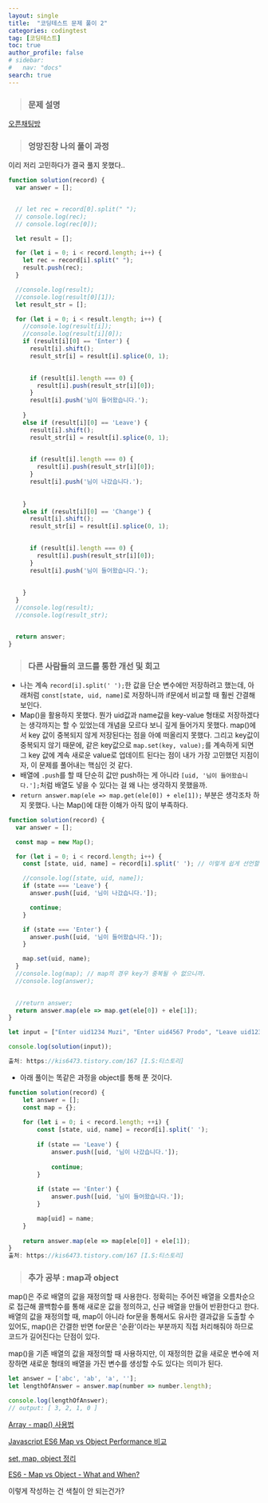 ```yaml
---
layout: single
title:  "코딩테스트 문제 풀이 2"
categories: codingtest  
tag: [코딩테스트] 
toc: true 
author_profile: false
# sidebar: 
#   nav: "docs"
search: true
---
```




> ### **문제 설명** 

[오픈채팅방](https://school.programmers.co.kr/learn/courses/30/lessons/42888?language=javascript)

> ### **엉망진창 나의 풀이 과정**

이리 저리 고민하다가 결국 풀지 못했다.. 

```js
function solution(record) {
  var answer = [];


  // let rec = record[0].split(" ");
  // console.log(rec);
  // console.log(rec[0]);

  let result = []; 

  for (let i = 0; i < record.length; i++) {
    let rec = record[i].split(" ");
    result.push(rec); 
  }

  //console.log(result);
  //console.log(result[0][1]);
  let result_str = []; 

  for (let i = 0; i < result.length; i++) {
    //console.log(result[i]); 
    //console.log(result[i][0]);
    if (result[i][0] == 'Enter') {
      result[i].shift(); 
      result_str[i] = result[i].splice(0, 1);
      

      if (result[i].length === 0) {
        result[i].push(result_str[i][0]);
      }
      result[i].push('님이 들어왔습니다.');  
      
    }
    else if (result[i][0] == 'Leave') {
      result[i].shift(); 
      result_str[i] = result[i].splice(0, 1);
      

      if (result[i].length === 0) {
        result[i].push(result_str[i][0]);
      }
      result[i].push('님이 나갔습니다.'); 
      
      
    }
    else if (result[i][0] == 'Change') {
      result[i].shift(); 
      result_str[i] = result[i].splice(0, 1);
      

      if (result[i].length === 0) {
        result[i].push(result_str[i][0]);
      }
      result[i].push('님이 들어왔습니다.'); 
       
      
    }
  }
  //console.log(result); 
  //console.log(result_str);


  return answer;
}
```



> ### **다른 사람들의 코드를 통한 개선 및 회고**

* 나는 계속 `record[i].split(' ');`한 값을 단순 변수에만 저장하려고 했는데, 아래처럼 `const[state, uid, name]`로 저장하니까 if문에서 비교할 때 훨씬 간결해보인다. 
* Map()을 활용하지 못했다. 뭔가 uid값과 name값을 key-value 형태로 저장하겠다는 생각까지는 할 수 있었는데 개념을 모르다 보니 깊게 들어가지 못했다. map()에서 key 값이 중복되지 않게 저장된다는 점을 아예 떠올리지 못했다. 그리고 key값이 중복되지 않기 때문에, 같은 key값으로 `map.set(key, value);`를 계속하게 되면 그 key 값에 계속 새로운 value로 업데이트 된다는 점이 내가 가장 고민했던 지점이자,  이 문제를 풀어내는 핵심인 것 같다. 
* 배열에 `.push`를 할 때 단순히 값만 push하는 게 아니라 `[uid, '님이 들어왔습니다.'];`처럼 배열도 넣을 수 있다는 걸 왜 나는 생각하지 못했을까. 
* `return answer.map(ele => map.get(ele[0]) + ele[1]);` 부분은 생각조차 하지 못했다. 나는 Map()에 대한 이해가 아직 많이 부족하다. 

```js
function solution(record) {
  var answer = [];

  const map = new Map(); 

  for (let i = 0; i < record.length; i++) {
    const [state, uid, name] = record[i].split(' '); // 이렇게 쉽게 선언할 수 있구나. 

    //console.log([state, uid, name]);
    if (state === 'Leave') {
      answer.push([uid, '님이 나갔습니다.']);

      continue; 
    }

    if (state === 'Enter') {
      answer.push([uid, '님이 들어왔습니다.']); 
    }

    map.set(uid, name); 
  }
  //console.log(map); // map의 경우 key가 중복될 수 없으니까. 
  //console.log(answer);
  

  //return answer;
  return answer.map(ele => map.get(ele[0]) + ele[1]);
}

let input = ["Enter uid1234 Muzi", "Enter uid4567 Prodo", "Leave uid1234", "Enter uid1234 Prodo", "Change uid4567 Ryan"];

console.log(solution(input));

출처: https://kis6473.tistory.com/167 [I.S:티스토리]
```

* 아래 풀이는 똑같은 과정을 object를 통해 푼 것이다. 

```js
function solution(record) {
    let answer = [];
    const map = {};
    
    for (let i = 0; i < record.length; ++i) {
        const [state, uid, name] = record[i].split(' ');
        
        if (state == 'Leave') {
            answer.push([uid, '님이 나갔습니다.']);
            
            continue;
        }
        
        if (state == 'Enter') {
            answer.push([uid, '님이 들어왔습니다.']);
        }

        map[uid] = name;
    }
    
    return answer.map(ele => map[ele[0]] + ele[1]);
}
출처: https://kis6473.tistory.com/167 [I.S:티스토리]
```

> ### **추가 공부 : map과 object**



map()은 주로 배열의 값을 재정의할 때 사용한다. 정확히는 주어진 배열을 오름차순으로 접근해 콜백함수를 통해 새로운 값을 정의하고, 신규 배열을 만들어 반환한다고 한다. 배열의 값을 재정의할 때, map이 아니라 for문을 통해서도 유사한 결과값을 도출할 수 있어도, map()은 간결한 반면 for문은 '순환'이라는 부분까지 직접 처리해줘야 하므로 코드가 길어진다는 단점이 있다. 

map()을 기존 배열의 값을 재정의할 때 사용하지만, 이 재정의한 값을 새로운 변수에 저장하면 새로운 형태의 배열을 가진 변수를 생성할 수도 있다는 의미가 된다. 

```js
let answer = ['abc', 'ab', 'a', ''];
let lengthOfAnswer = answer.map(number => number.length);

console.log(lengthOfAnswer); 
// output: [ 3, 2, 1, 0 ]
```

[Array - map() 사용법](https://7942yongdae.tistory.com/entry/Javascript-Array-map-사용법)

[Javascript ES6 Map vs Object Performance 비교](https://medium.com/@wdjty326/javascript-es6-map-vs-object-performance-비교-7f98e30bf6c8)

[set, map, object 정리](https://velog.io/@proshy/JSSet-Map-Object-정리)

[ES6 - Map vs Object - What and When?](https://medium.com/front-end-weekly/es6-map-vs-object-what-and-when-b80621932373)

이렇게 작성하는 건 색칠이 안 되는건가? 
